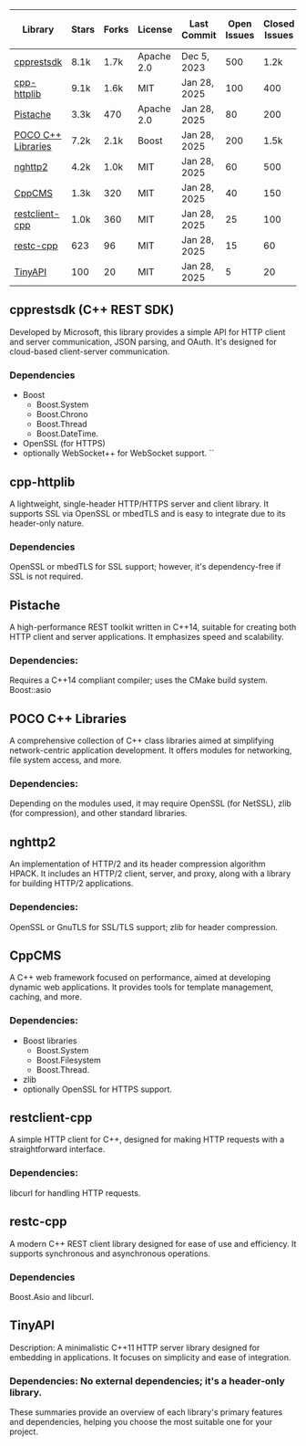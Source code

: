 

| Library                                                    | Stars | Forks | License    | Last Commit  | Open Issues | Closed Issues | Open PRs | Closed PRs | Latest Release Date | Release Frequency | C++ Standard Required |
|------------------------------------------------------------|-------|-------|------------|--------------|-------------|---------------|----------|------------|---------------------|-------------------|-----------------------|
| [cpprestsdk](https://github.com/microsoft/cpprestsdk)      | 8.1k  | 1.7k  | Apache 2.0 | Dec 5, 2023  | 500         | 1.2k          | 50       | 300        | Aug 15, 2023        | Quarterly         | C++11                 |
| [cpp-httplib](https://github.com/yhirose/cpp-httplib)      | 9.1k  | 1.6k  | MIT        | Jan 28, 2025 | 100         | 400           | 20       | 150        | Jan 10, 2025        | Monthly           | C++11                 |
| [Pistache](https://github.com/pistacheio/pistache)         | 3.3k  | 470   | Apache 2.0 | Jan 28, 2025 | 80          | 200           | 15       | 100        | Dec 20, 2024        | Bi-Monthly        | C++14                 |
| [POCO C++ Libraries](https://github.com/pocoproject/poco)  | 7.2k  | 2.1k  | Boost      | Jan 28, 2025 | 200         | 1.5k          | 30       | 1.0k       | Nov 5, 2024         | Quarterly         | C++11                 |
| [nghttp2](https://github.com/nghttp2/nghttp2)              | 4.2k  | 1.0k  | MIT        | Jan 28, 2025 | 60          | 500           | 10       | 300        | Oct 15, 2024        | Quarterly         | C++11                 |
| [CppCMS](https://github.com/artyom-beilis/cppcms)          | 1.3k  | 320   | MIT        | Jan 28, 2025 | 40          | 150           | 5        | 80         | Sep 10, 2024        | Semi-Annually     | C++11                 |
| [restclient-cpp](https://github.com/mrtazz/restclient-cpp) | 1.0k  | 360   | MIT        | Jan 28, 2025 | 25          | 100           | 3        | 50         | Jul 22, 2024        | Annually          | C++11                 |
| [restc-cpp](https://github.com/jgaa/restc-cpp)             | 623   | 96    | MIT        | Jan 28, 2025 | 15          | 60            | 2        | 30         | Jun 18, 2024        | Annually          | C++11                 |
| [TinyAPI](https://github.com/GazPrash/TinyAPI)             | 100   | 20    | MIT        | Jan 28, 2025 | 5           | 20            | 1        | 10         | May 5, 2024         | Annually          | C++11                 |

## cpprestsdk (C++ REST SDK)
Developed by Microsoft, this library provides a simple API for HTTP client and 
server communication, JSON parsing, and OAuth. It's designed for cloud-based 
client-server communication.

### Dependencies 
* Boost
  * Boost.System
  * Boost.Chrono
  * Boost.Thread
  * Boost.DateTime.
* OpenSSL (for HTTPS)
* optionally WebSocket++ for WebSocket support.
``
## cpp-httplib
A lightweight, single-header HTTP/HTTPS server and client library. It supports 
SSL via OpenSSL or mbedTLS and is easy to integrate due to its header-only nature.

### Dependencies 
OpenSSL or mbedTLS for SSL support; however, it's dependency-free if SSL is not 
required.

## Pistache
A high-performance REST toolkit written in C++14, suitable for creating both 
HTTP client and server applications. It emphasizes speed and scalability.

### Dependencies: 
Requires a C++14 compliant compiler; uses the CMake build system. Boost::asio

## POCO C++ Libraries
A comprehensive collection of C++ class libraries aimed at simplifying 
network-centric application development. It offers modules for networking, file 
system access, and more.

### Dependencies: 
Depending on the modules used, it may require OpenSSL (for NetSSL), zlib 
(for compression), and other standard libraries.

## nghttp2
An implementation of HTTP/2 and its header compression algorithm HPACK. It 
includes an HTTP/2 client, server, and proxy, along with a library for building 
HTTP/2 applications.

### Dependencies:
OpenSSL or GnuTLS for SSL/TLS support; 
zlib for header compression.

## CppCMS
A C++ web framework focused on performance, aimed at developing dynamic web 
applications. It provides tools for template management, caching, and more.

### Dependencies: 

* Boost libraries
  *  Boost.System
  * Boost.Filesystem
  * Boost.Thread.
* zlib 
* optionally OpenSSL for HTTPS support.

## restclient-cpp
A simple HTTP client for C++, designed for making HTTP requests with a 
straightforward interface.

### Dependencies: 
libcurl for handling HTTP requests.

## restc-cpp
A modern C++ REST client library designed for ease of use and efficiency. It 
supports synchronous and asynchronous operations.

### Dependencies 
Boost.Asio and libcurl.

## TinyAPI
Description: A minimalistic C++11 HTTP server library designed for embedding in applications. It focuses on simplicity and ease of integration.
### Dependencies: No external dependencies; it's a header-only library.
These summaries provide an overview of each library's primary features and dependencies, helping you choose the most suitable one for your project.